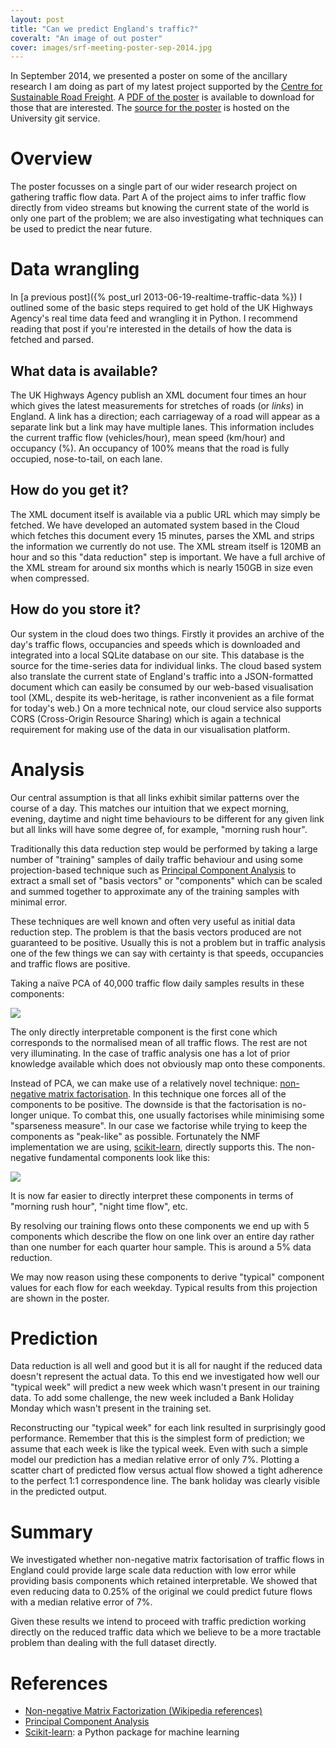 ```yaml
---
layout: post
title: "Can we predict England's traffic?"
coveralt: "An image of out poster"
cover: images/srf-meeting-poster-sep-2014.jpg
---
```


In September 2014, we presented a poster on some of the ancillary research I am
doing as part of my latest project supported by the [Centre for Sustainable
Road Freight](http://sustainableroadfreight.org). A [PDF of the
poster]({{site.url}}/downloads/srf-meeting-poster-sep-2014.pdf) is available to download for
those that are interested. The [source for the
poster](https://git.csx.cam.ac.uk/x/eng-sigproc/u/rjw57/srf/docs/poster-sep-2014.git)
is hosted on the University git service.

# Overview

The poster focusses on a single part of our wider research project on gathering
traffic flow data. Part A of the project aims to infer traffic flow directly
from video streams but knowing the current state of the world is only one part
of the problem; we are also investigating what techniques can be used to
predict the near future.

# Data wrangling

In [a previous post]({% post_url 2013-06-19-realtime-traffic-data %}) I
outlined some of the basic steps required to get hold of the UK Highways
Agency's real time data feed and wrangling it in Python. I recommend reading
that post if you're interested in the details of how the data is fetched and
parsed.

## What data is available?

The UK Highways Agency publish an XML document four times an hour which gives
the latest measurements for stretches of roads (or *links*) in England. A link
has a direction; each carriageway of a road will appear as a separate link but
a link may have multiple lanes. This information includes the current traffic
flow (vehicles/hour), mean speed (km/hour) and occupancy (%). An occupancy of
100% means that the road is fully occupied, nose-to-tail, on each lane.

## How do you get it?

The XML document itself is available via a public URL which may simply be
fetched. We have developed an automated system based in the Cloud which fetches
this document every 15 minutes, parses the XML and strips the information we
currently do not use. The XML stream itself is 120MB an hour and so this "data
reduction" step is important. We have a full archive of the XML stream for
around six months which is nearly 150GB in size even when compressed.

## How do you store it?

Our system in the cloud does two things. Firstly it provides an archive of the
day's traffic flows, occupancies and speeds which is downloaded and integrated
into a local SQLite database on our site. This database is the source for the
time-series data for individual links. The cloud based system also translate
the current state of England's traffic into a JSON-formatted document which can
easily be consumed by our web-based visualisation tool (XML, despite its
web-heritage, is rather inconvenient as a file format for today's web.) On a
more technical note, our cloud service also supports CORS (Cross-Origin
Resource Sharing) which is again a technical requirement for making use of the
data in our visualisation platform.

# Analysis

Our central assumption is that all links exhibit similar patterns over the
course of a day. This matches our intuition that we expect morning, evening,
daytime and night time behaviours to be different for any given link but all
links will have some degree of, for example, "morning rush hour".

Traditionally this data reduction step would be performed by taking a large
number of "training" samples of daily traffic behaviour and using some
projection-based technique such as [Principal Component Analysis][pca] to
extract a small set of "basis vectors" or "components" which can be scaled and
summed together to approximate any of the training samples with minimal error.

These techniques are well known and often very useful as initial data reduction
step. The problem is that the basis vectors produced are not guaranteed to be
positive. Usually this is not a problem but in traffic analysis one of the few
things we can say with certainty is that speeds, occupancies and traffic flows
are positive.

Taking a naïve PCA of 40,000 traffic flow daily samples results in these
components:

![]({{site.url}}/images/pca-traffic-flow.svg)

The only directly interpretable component is the first cone which corresponds
to the normalised mean of all traffic flows. The rest are not very
illuminating. In the case of traffic analysis one has a lot of prior knowledge
available which does not obviously map onto these components.

Instead of PCA, we can make use of a relatively novel technique: [non-negative
matrix factorisation][nmf]. In this technique one forces all of the components
to be positive. The downside is that the factorisation is no-longer unique. To
combat this, one usually factorises while minimising some "sparseness measure".
In our case we factorise while trying to keep the components as "peak-like" as
possible. Fortunately the NMF implementation we are using, [scikit-learn][skl],
directly supports this. The non-negative fundamental components look like this:

![]({{site.url}}/images/nmf-traffic-flow.svg)

It is now far easier to directly interpret these components in terms of
"morning rush hour", "night time flow", etc.

By resolving our training flows onto these components we end up with 5
components which describe the flow on one link over an entire day rather than
one number for each quarter hour sample. This is around a 5% data reduction.

We may now reason using these components to derive "typical" component values
for each flow for each weekday. Typical results from this projection are shown
in the poster.

# Prediction

Data reduction is all well and good but it is all for naught if the reduced
data doesn't represent the actual data. To this end we investigated how well
our "typical week" will predict a new week which wasn't present in our training
data. To add some challenge, the new week included a Bank Holiday Monday which
wasn't present in the training set.

Reconstructing our "typical week" for each link resulted in surprisingly good
performance. Remember that this is the simplest form of prediction; we assume
that each week is like the typical week. Even with such a simple model our
prediction has a median relative error of only 7%. Plotting a scatter chart of
predicted flow versus actual flow showed a tight adherence to the perfect 1:1
correspondence line. The bank holiday was clearly visible in the predicted
output.

# Summary

We investigated whether non-negative matrix factorisation of traffic flows in
England could provide large scale data reduction with low error while providing
basis components which retained interpretable. We showed that even reducing
data to 0.25% of the original we could predict future flows with a median
relative error of 7%.

Given these results we intend to proceed with traffic prediction working
directly on the reduced traffic data which we believe to be a more tractable
problem than dealing with the full dataset directly.

# References

* [Non-negative Matrix Factorization (Wikipedia references)][nmf]
* [Principal Component Analysis][pca]
* [Scikit-learn][skl]: a Python package for machine learning

[nmf]: https://en.wikipedia.org/wiki/Non-negative_matrix_factorization#Others
[pca]: https://en.wikipedia.org/wiki/Principal_component_analysis
[skl]: http://scikit-learn.org/

